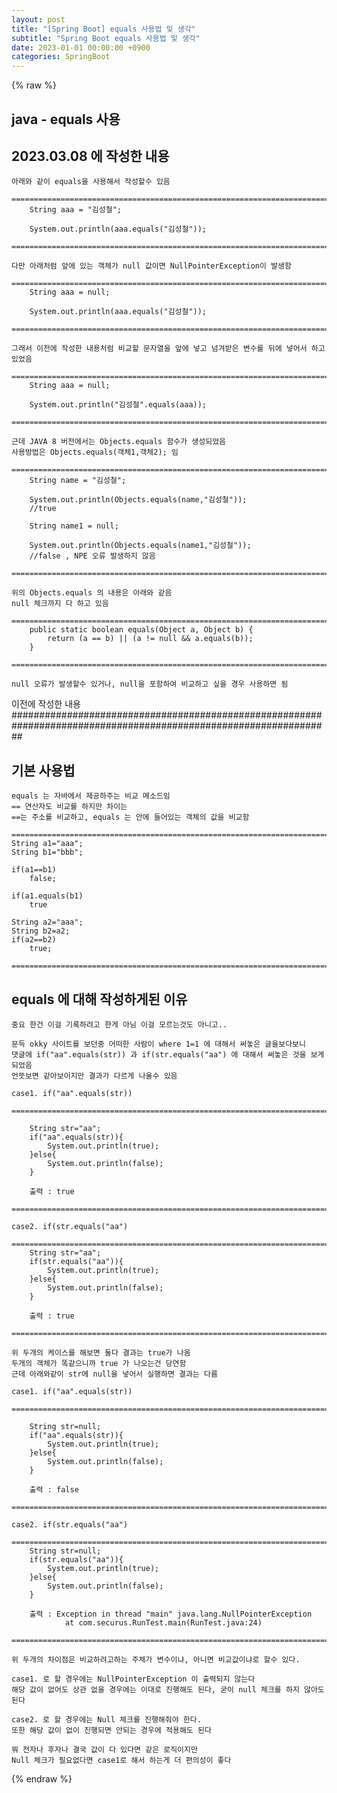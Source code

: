 ```yaml
---
layout: post
title: "[Spring Boot] equals 사용법 및 생각"
subtitle: "Spring Boot equals 사용법 및 생각"
date: 2023-01-01 00:00:00 +0900
categories: SpringBoot
---
```

{% raw %}
## java -  equals 사용  
  
## 2023.03.08 에 작성한 내용  
  
	아래와 같이 equals을 사용해서 작성할수 있음  
		=================================================================================================================  
		String aaa = "김성철";  
  
		System.out.println(aaa.equals("김성철"));  
		=================================================================================================================  
  
	다만 아래처럼 앞에 있는 객체가 null 값이면 NullPointerException이 발생함  
		=================================================================================================================  
		String aaa = null;  
  
		System.out.println(aaa.equals("김성철"));  
		=================================================================================================================  
  
	그래서 이전에 작성한 내용처럼 비교할 문자열을 앞에 넣고 넘겨받은 변수를 뒤에 넣어서 하고 있었음  
		=================================================================================================================  
		String aaa = null;  
  
		System.out.println("김성철".equals(aaa));  
		=================================================================================================================  
  
	근데 JAVA 8 버전에서는 Objects.equals 함수가 생성되었음  
	사용방법은 Objects.equals(객체1,객체2); 임  
		=================================================================================================================  
        String name = "김성철";  
  
        System.out.println(Objects.equals(name,"김성철"));  
		//true  
  
        String name1 = null;  
  
        System.out.println(Objects.equals(name1,"김성철"));  
		//false , NPE 오류 발생하지 않음  
		=================================================================================================================  
  
	위의 Objects.equals 의 내용은 아래와 같음  
	null 체크까지 다 하고 있음  
		=================================================================================================================  
		public static boolean equals(Object a, Object b) {  
			return (a == b) || (a != null && a.equals(b));  
		}  
		=================================================================================================================  
  
	null 오류가 발생할수 있거나, null을 포함하여 비교하고 싶을 경우 사용하면 됨  
  
이전에 작성한 내용  
##################################################################################################################  
  
## 기본 사용법  
  
	equals 는 자바에서 제공하주는 비교 메소드임  
	== 연산자도 비교를 하지만 차이는  
	==는 주소를 비교하고, equals 는 안에 들어있는 객체의 값을 비교함  
  
	=================================================================================================================  
	String a1="aaa";  
	String b1="bbb";  
  
	if(a1==b1)  
		false;  
  
	if(a1.equals(b1)  
		true  
  
	String a2="aaa";  
	String b2=a2;  
	if(a2==b2)  
		true;  
  
	=================================================================================================================  
  
## equals 에 대해 작성하게된 이유  
  
	중요 한건 이걸 기록하려고 한게 아님 이걸 모르는것도 아니고..  
  
	문득 okky 사이트를 보던중 어떠한 사람이 where 1=1 에 대해서 써놓은 글을보다보니  
	댓글에 if("aa".equals(str)) 과 if(str.equals("aa") 에 대해서 써놓은 것을 보게되었음  
	언뜻보면 같아보이지만 결과가 다르게 나올수 있음  
  
	case1. if("aa".equals(str))  
		=================================================================================================================  
  
        String str="aa";  
        if("aa".equals(str)){  
            System.out.println(true);  
        }else{  
            System.out.println(false);  
        }  
  
		출력 : true  
		=================================================================================================================  
  
	case2. if(str.equals("aa")  
		=================================================================================================================  
        String str="aa";  
        if(str.equals("aa")){  
            System.out.println(true);  
        }else{  
            System.out.println(false);  
        }  
  
		출력 : true  
		=================================================================================================================  
  
	위 두개의 케이스를 해보면 둘다 결과는 true가 나옴  
	두개의 객체가 똑같으니까 true 가 나오는건 당연함  
	근데 아래와같이 str에 null을 넣어서 실행하면 결과는 다름  
  
	case1. if("aa".equals(str))  
		=================================================================================================================  
  
        String str=null;  
        if("aa".equals(str)){  
            System.out.println(true);  
        }else{  
            System.out.println(false);  
        }  
  
		출력 : false  
		=================================================================================================================  
  
	case2. if(str.equals("aa")  
		=================================================================================================================  
        String str=null;  
        if(str.equals("aa")){  
            System.out.println(true);  
        }else{  
            System.out.println(false);  
        }  
  
		출력 : Exception in thread "main" java.lang.NullPointerException  
				at com.securus.RunTest.main(RunTest.java:24)  
		=================================================================================================================  
  
	위 두개의 차이점은 비교하려고하는 주체가 변수이냐, 아니면 비교값이냐로 할수 있다.  
  
	case1. 로 할 경우에는 NullPointerException 이 출력되지 않는다  
	해당 값이 없어도 상관 없을 경우에는 이대로 진행해도 된다, 굳이 null 체크를 하지 않아도 된다  
  
	case2. 로 할 경우에는 Null 체크를 진행해줘야 한다.  
	또한 해당 값이 없이 진행되면 안되는 경우에 적용해도 된다  
  
	뭐 전자나 후자나 결국 값이 다 있다면 같은 로직이지만  
	Null 체크가 필요없다면 case1로 해서 하는게 더 편의성이 좋다  
  

{% endraw %}
